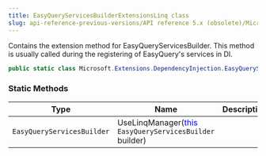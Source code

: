 ```yaml
---
title: EasyQueryServicesBuilderExtensionsLinq class
slug: api-reference-previous-versions/API reference 5.x (obsolete)/Microsoft.Extensions.DependencyInjection namespace/easyqueryservicesbuilderextensionslinq-class
---
```



Contains the extension method for EasyQueryServicesBuilder.  This method is usually called during the registering of EasyQuery's services in DI.
```csharp
public static class Microsoft.Extensions.DependencyInjection.EasyQueryServicesBuilderExtensionsLinq

```

### Static Methods

| Type | Name | Description | 
| --- | --- | --- | 
| `EasyQueryServicesBuilder` | UseLinqManager(<span style='color: blue'>this</span> `EasyQueryServicesBuilder` builder) |  |